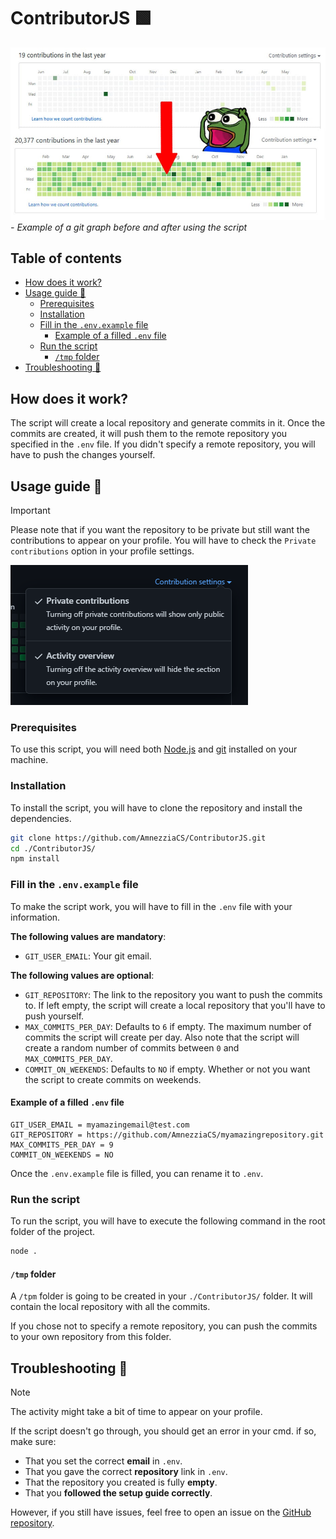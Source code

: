 # ContributorJS 🟩

![before/after graph](./medias/beforeafter.jpg)
_- Example of a git graph before and after using the script_

## Table of contents

- [How does it work?](#how-does-it-work)
- [Usage guide 🚀](#usage-guide-)
  - [Prerequisites](#prerequisites)
  - [Installation](#installation)
  - [Fill in the `.env.example` file](#fill-in-the-envexample-file)
    - [Example of a filled `.env` file](#example-of-a-filled-env-file)
  - [Run the script](#run-the-script)
    - [`/tmp` folder](#tmp-folder)
- [Troubleshooting 🔧](#troubleshooting-)

## How does it work?

The script will create a local repository and generate commits in it. Once the commits are created, it will push them to the remote repository you specified in the `.env` file. If you didn't specify a remote repository, you will have to push the changes yourself.

## Usage guide 🚀

> [!IMPORTANT]  
> Please note that if you want the repository to be private but still want the contributions to appear on your profile. You will have to check the `Private contributions` option in your profile settings.

![Private contribution setting](./medias/privatecontribution.png)

### Prerequisites

To use this script, you will need both [Node.js](https://nodejs.org/en/) and [git](https://git-scm.com/) installed on your machine.

### Installation

To install the script, you will have to clone the repository and install the dependencies.

```sh
git clone https://github.com/AmnezziaCS/ContributorJS.git
cd ./ContributorJS/
npm install
```

### Fill in the `.env.example` file

To make the script work, you will have to fill in the `.env` file with your information.

**The following values are mandatory**:

- `GIT_USER_EMAIL`: Your git email.

**The following values are optional**:

- `GIT_REPOSITORY`: The link to the repository you want to push the commits to. If left empty, the script will create a local repository that you'll have to push yourself.
- `MAX_COMMITS_PER_DAY`: Defaults to `6` if empty. The maximum number of commits the script will create per day. Also note that the script will create a random number of commits between `0` and `MAX_COMMITS_PER_DAY`.
- `COMMIT_ON_WEEKENDS`: Defaults to `NO` if empty. Whether or not you want the script to create commits on weekends.

#### Example of a filled `.env` file

```.env
GIT_USER_EMAIL = myamazingemail@test.com
GIT_REPOSITORY = https://github.com/AmnezziaCS/myamazingrepository.git
MAX_COMMITS_PER_DAY = 9
COMMIT_ON_WEEKENDS = NO
```

Once the `.env.example` file is filled, you can rename it to `.env`.

### Run the script

To run the script, you will have to execute the following command in the root folder of the project.

```sh
node .
```

#### `/tmp` folder

A `/tpm` folder is going to be created in your `./ContributorJS/` folder. It will contain the local repository with all the commits.

If you chose not to specify a remote repository, you can push the commits to your own repository from this folder.

## Troubleshooting 🔧

> [!NOTE]
> The activity might take a bit of time to appear on your profile.

If the script doesn't go through, you should get an error in your cmd. if so, make sure:

- That you set the correct **email** in `.env`.
- That you gave the correct **repository** link in `.env`.
- That the repository you created is fully **empty**.
- That you **followed the setup guide correctly**.

However, if you still have issues, feel free to open an issue on the [GitHub repository](https://github.com/AmnezziaCS/ContributorJS/issues).
